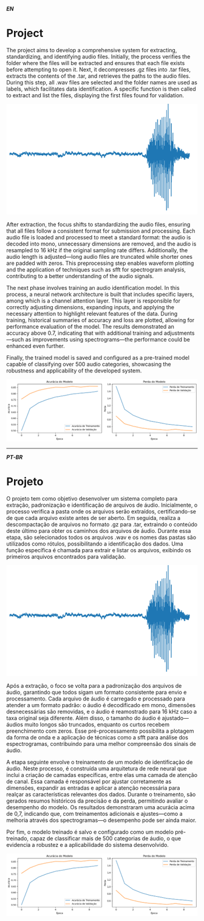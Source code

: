 


***EN***

# Project


The project aims to develop a comprehensive system for extracting, standardizing, and identifying audio files. Initially, the process verifies the folder where the files will be extracted and ensures that each file exists before attempting to open it. Next, it decompresses .gz files into .tar files, extracts the contents of the .tar, and retrieves the paths to the audio files. During this step, all .wav files are selected and the folder names are used as labels, which facilitates data identification. A specific function is then called to extract and list the files, displaying the first files found for validation.

<img src="faixa.PNG" alt="faixa" width="700">


After extraction, the focus shifts to standardizing the audio files, ensuring that all files follow a consistent format for submission and processing. Each audio file is loaded and processed to meet a standard format: the audio is decoded into mono, unnecessary dimensions are removed, and the audio is resampled to 16 kHz if the original sampling rate differs. Additionally, the audio length is adjusted—long audio files are truncated while shorter ones are padded with zeros. This preprocessing step enables waveform plotting and the application of techniques such as sfft for spectrogram analysis, contributing to a better understanding of the audio signals.

The next phase involves training an audio identification model. In this process, a neural network architecture is built that includes specific layers, among which is a channel attention layer. This layer is responsible for correctly adjusting dimensions, expanding inputs, and applying the necessary attention to highlight relevant features of the data. During training, historical summaries of accuracy and loss are plotted, allowing for performance evaluation of the model. The results demonstrated an accuracy above 0.7, indicating that with additional training and adjustments—such as improvements using spectrograms—the performance could be enhanced even further.


Finally, the trained model is saved and configured as a pre-trained model capable of classifying over 500 audio categories, showcasing the robustness and applicability of the developed system.


![alt text](image-1.png)



---
***PT-BR***

# Projeto


O projeto tem como objetivo desenvolver um sistema completo para extração, padronização e identificação de arquivos de áudio. Inicialmente, o processo verifica a pasta onde os arquivos serão extraídos, certificando-se de que cada arquivo existe antes de ser aberto. Em seguida, realiza a descompactação de arquivos no formato .gz para .tar, extraindo o conteúdo deste último para obter os caminhos dos arquivos de áudio. Durante essa etapa, são selecionados todos os arquivos .wav e os nomes das pastas são utilizados como rótulos, possibilitando a identificação dos dados. Uma função específica é chamada para extrair e listar os arquivos, exibindo os primeiros arquivos encontrados para validação.

<img src="faixa.PNG" alt="faixa" width="700">

Após a extração, o foco se volta para a padronização dos arquivos de áudio, garantindo que todos sigam um formato consistente para envio e processamento. Cada arquivo de áudio é carregado e processado para atender a um formato padrão: o áudio é decodificado em mono, dimensões desnecessárias são removidas, e o áudio é reamostrado para 16 kHz caso a taxa original seja diferente. Além disso, o tamanho do áudio é ajustado—áudios muito longos são truncados, enquanto os curtos recebem preenchimento com zeros. Esse pré-processamento possibilita a plotagem da forma de onda e a aplicação de técnicas como a sfft para análise dos espectrogramas, contribuindo para uma melhor compreensão dos sinais de áudio.

A etapa seguinte envolve o treinamento de um modelo de identificação de áudio. Neste processo, é construída uma arquitetura de rede neural que inclui a criação de camadas específicas, entre elas uma camada de atenção de canal. Essa camada é responsável por ajustar corretamente as dimensões, expandir as entradas e aplicar a atenção necessária para realçar as características relevantes dos dados. Durante o treinamento, são gerados resumos históricos da precisão e da perda, permitindo avaliar o desempenho do modelo. Os resultados demonstraram uma acurácia acima de 0,7, indicando que, com treinamentos adicionais e ajustes—como a melhoria através dos spectrogramas—o desempenho pode ser ainda maior.

Por fim, o modelo treinado é salvo e configurado como um modelo pré-treinado, capaz de classificar mais de 500 categorias de áudio, o que evidencia a robustez e a aplicabilidade do sistema desenvolvido.

![alt text](image.png)
